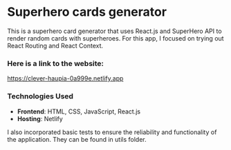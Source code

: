 # Superhero cards generator

This is a superhero card generator that uses React.js and SuperHero API to render random cards with superheroes. For this app, I focused on trying out React Routing and React Context.

### Here is a link to the website:

https://clever-haupia-0a999e.netlify.app

### Technologies Used

- **Frontend**: HTML, CSS, JavaScript, React.js
- **Hosting**: Netlify

I also incorporated basic tests to ensure the reliability and functionality of the application. They can be found in utils folder.
